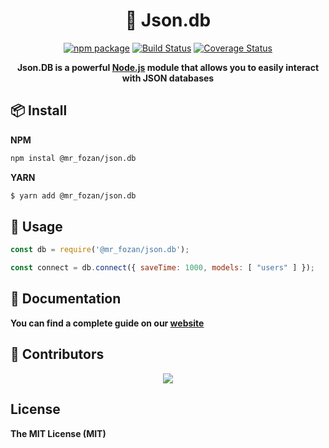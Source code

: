 <h1 align="center">📝 Json.db</h1>

<div align="center">

[![npm package](https://img.shields.io/npm/v/@mr_fozan/json.db?logo=npm&style=flat-square)](https://www.npmjs.org/package/@mr_fozan/json.db)
[![Build Status](https://img.shields.io/travis/Fozan-Developer/json.db/master?style=flat-square&logo=travis)](https://travis-ci.org/Fozan-Developer/json.db)
[![Coverage Status](https://img.shields.io/codecov/c/github/Fozan-Developer/json.db?style=flat-square&logo=codecov)](https://codecov.io/gh/Fozan-Developer/json.db)

**Json.DB is a powerful [Node.js](https://npmjs.com) module that allows you to easily interact with JSON databases**

</div>

## 📦 Install

**NPM**
```sh
npm instal @mr_fozan/json.db
```
**YARN**

```sh
$ yarn add @mr_fozan/json.db
```

## 🚀 Usage


```js
const db = require('@mr_fozan/json.db');

const connect = db.connect({ saveTime: 1000, models: [ "users" ] });
```

## 📖  Documentation

**You can find a complete guide on our [website](https://fozan.gitbook.io/json.db/)**

## 👥 Contributors

<p align="center">
  <a href="https://github.com/Fozan-Developer/json.db/graphs/contributors">
    <img src="https://contrib.rocks/image?repo=Fozan-Developer/json.db" />
  </a>
</p>

## License

**The MIT License (MIT)**
